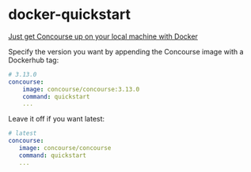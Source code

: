 # docker-quickstart

[Just get Concourse up on your local machine with Docker](https://github.com/concourse/concourse-docker)

Specify the version you want by appending the Concourse image with a Dockerhub tag:

```yaml
# 3.13.0
concourse:
    image: concourse/concourse:3.13.0
    command: quickstart
    ...
```

Leave it off if you want latest:

 ```yaml
# latest
concourse:
    image: concourse/concourse
    command: quickstart
    ...
```
